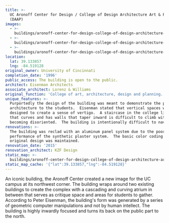 ```yaml
---
title: >-
  UC Aronoff Center for Design / College of Design Architecture Art & Planning
  (DAAP)
images:
  - >-
    buildings/aronoff-center-for-design-college-of-design-architecture-art-and-planning-daap/aronoff-center-for-design-college-of-design-architecture-art-and-planning-daap-0_s5oxvh
  - >-
    buildings/aronoff-center-for-design-college-of-design-architecture-art-and-planning-daap/aronoff-center-for-design-college-of-design-architecture-art-and-planning-daap-1_zjuyif
  - >-
    buildings/aronoff-center-for-design-college-of-design-architecture-art-and-planning-daap/aronoff-center-for-design-college-of-design-architecture-art-and-planning-daap-2_r1kvps
location:
  lat: 39.133857
  lng: -84.519128
original_owner: University of Cincinnati
completion_date: '1996'
public_access: The building is open to the public.
architect: Eisenman Architects
associate_architect: Lorenz & Williams
original_function: 'College of art, architecture, design and planning.'
unique_features: >-
  Purportedly the design of the building was meant to demonstrate the power of
  architecture to the students.  Eisenman stated that vertical spaces were
  designed to create a sense of vertigo.  A staircase in the college library
  that curves and has walls that taper inward is difficult to climb without
  becoming disoriented.  The building is intentionally difficult to navigate.
renovations: >-
  The building was reclad with an aluminum panel system due to the poor
  performance of the synthetic plaster system.  The basic color coding of the
  original design was maintained.
renovation_date: '2015'
renovation_architect: KZF Design
static_map: >-
  buildings/aronoff-center-for-design-college-of-design-architecture-art-and-planning-daap/static-map_klz0za
static_map_cache: '{"lat":39.133857,"lng":-84.519128}'
---
```


An iconic building, the Aronoff Center created a new image for the UC campus at its northwest corner. The building wraps around two existing buildings to create the complex with a cascading and curving atrium in between that serves as critique space and areas for students to gather. According to Peter Eisenman, the building's form was generated by a series of geometric computer manipulations and not by human intellect. The building is highly inwardly focused and turns its back on the public part to the north.
